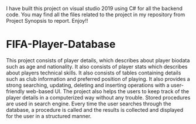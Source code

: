 
I have built this project on visual studio 2019 using C# for all the backend code. 
You may find all the files related to the project in my repository from Project Synopsis to report. 
Enjoy!!




# FIFA-Player-Database
This project consists of player details, which describes about player biodata such as age and nationality. 
It also consists of player stats which describes about players technical skills. 
It also consists of tables containing details such as club information and preferred position of playing. 
It also provides a strong searching, updating, deleting and inserting operations with a user-friendly web-based UI. 
The project also helps the users to keep track of the player details in a computerized way without any trouble. 
Stored procedures are used in search engine. 
Every time the user searches through the database, 
a procedure is called and the results is collected and displayed for the user in a structured manner. 

